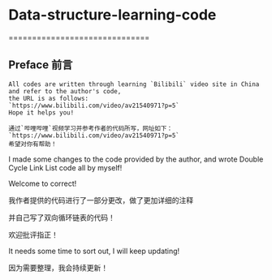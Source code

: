 # Data-structure-learning-code
==============================

## Preface 前言
    All codes are written through learning `Bilibili` video site in China and refer to the author's code,
    the URL is as follows:
    `https://www.bilibili.com/video/av21540971?p=5`
    Hope it helps you!
    
    通过`哔哩哔哩`视频学习并参考作者的代码所写，网址如下：
    `https://www.bilibili.com/video/av21540971?p=5`
    希望对你有帮助！


I made some changes to the code provided by the author,
and wrote Double Cycle Link List code all by myself!

Welcome to correct!

我作者提供的代码进行了一部分更改，做了更加详细的注释

并自己写了双向循环链表的代码！

欢迎批评指正！


It needs some time to sort out, I will keep updating!

因为需要整理，我会持续更新！
